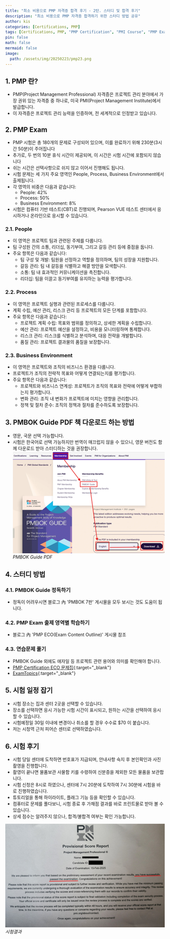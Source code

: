 ```yaml
---
title: "최소 비용으로 PMP 자격증 합격 후기 - 2탄. 스터디 및 합격 후기"
description: "최소 비용으로 PMP 자격증 합격하기 위한 스터디 방법 공유"
author: kis
categories: [Certifications, PMP]
tags: [Certifications, PMP, "PMP Certification", "PMI Course", "PMP Exam", "독학", 자격, qualifications, "Self Study", 교육, "Education", 경력, "Experience", "최소 비용", "Minimum Cost", 합격후기, "Success Story"]
pin: false
math: false
mermaid: false
image:
  path: /assets/img/20250223/pmp23.png
---
```



## 1. PMP 란?
- PMP(Project Management Professional) 자격증은 프로젝트 관리 분야에서 가장 권위 있는 자격증 중 하나로, 미국 PMI(Project Management Institute)에서 발급합니다.
- 이 자격증은 프로젝트 관리 능력을 인증하며, 전 세계적으로 인정받고 있습니다.


## 2. PMP Exam 
- PMP 시험은 총 180개의 문제로 구성되어 있으며, 이를 완료하기 위해 230분(3시간 50분)이 주어집니다
- 추가로, 두 번의 10분 휴식 시간이 제공되며, 이 시간은 시험 시간에 포함되지 않습니다
- 쉬는 시간은 선택사항으로 쉬지 않고 이어서 진행해도 됩니다.
- 시험 문제는 세 가지 주요 영역인 People, Process, Business Environment에서 출제됩니다. 
- 각 영역의 비중은 다음과 같습니다:
    - People: 42%
    - Process: 50%
    - Business Environment: 8%
- 시험은 컴퓨터 기반 테스트(CBT)로 진행되며, Pearson VUE 테스트 센터에서 응시하거나 온라인으로 응시할 수 있습니다.

### 2.1. People
- 이 영역은 프로젝트 팀과 관련된 주제를 다룹니다. 
- 팀 구성원 간의 소통, 리더십, 동기부여, 그리고 갈등 관리 등에 중점을 둡니다. 
- 주요 항목은 다음과 같습니다:
    - 팀 구성 및 개발: 팀원을 선정하고 역할을 정의하며, 팀의 성장을 지원합니다.
    - 갈등 관리: 팀 내 갈등을 식별하고 해결 방안을 모색합니다.
    - 소통: 팀 내 효과적인 커뮤니케이션을 촉진합니다.
    - 리더십: 팀을 이끌고 동기부여를 유지하는 능력을 평가합니다.

### 2.2. Process
- 이 영역은 프로젝트 실행과 관련된 프로세스를 다룹니다. 
- 계획 수립, 예산 관리, 리스크 관리 등 프로젝트의 모든 단계를 포함합니다. 
- 주요 항목은 다음과 같습니다:
    - 프로젝트 계획 수립: 목표와 범위를 정의하고, 상세한 계획을 수립합니다.
    - 예산 관리: 프로젝트 예산을 설정하고, 비용을 모니터링하며 통제합니다.
    - 리스크 관리: 리스크를 식별하고 분석하며, 대응 전략을 개발합니다.
    - 품질 관리: 프로젝트 결과물의 품질을 보장합니다.

### 2.3. Business Environment
- 이 영역은 프로젝트와 조직의 비즈니스 환경을 다룹니다. 
- 프로젝트가 조직의 전략적 목표와 어떻게 연결되는지를 평가합니다. 
- 주요 항목은 다음과 같습니다:
    - 프로젝트와 비즈니스 연계성: 프로젝트가 조직의 목표와 전략에 어떻게 부합하는지 평가합니다.
    - 변화 관리: 조직 내 변화가 프로젝트에 미치는 영향을 관리합니다.
    - 정책 및 절차 준수: 조직의 정책과 절차를 준수하도록 보장합니다.


## 3. PMBOK Guide PDF 책 다운로드 하는 방법
- 영문, 국문 선택 가능합니다.
- 시험은 한국어로 선택 가능하지만 번역이 매끄럽지 않을 수 있으니, 영문 버전도 함께 다운로드 받아 스터디하는 것을 권장합니다.
![PMBOK Guide PDF](/assets/img/20250223/pmp21.png)
*PMBOK Guide PDF*


## 4. 스터디 방법

### 4.1. PMBOK Guide 정독하기
- 정독이 어려우시면 블로그 內 'PMBOK 7판' 게시물을 모두 보시는 것도 도움이 됩니다.

### 4.2. PMP Exam 출제 영역별 학습하기
- 블로그 內 'PMP ECO(Exam Content Outline)' 게시물 참조

### 4.3. 연습문제 풀기
- PMBOK Guide 외에도 애자일 등 프로젝트 관련 용어와 의미를 확인해야 합니다.
- [PMP Certification ECO 문제집](https://search.shopping.naver.com/book/catalog/39969430620){:target="_blank"}
- [ExamTopics](https://www.examtopics.com/exams/pmi/pmp/view/){:target="_blank"}

## 5. 시험 일정 잡기
- 시험 장소는 집과 센터 2곳을 선택할 수 있습니다.
- 장소를 선택하면 응시 가능한 시험 시간이 표시되고, 원하는 시간을 선택하여 응시할 수 있습니다.
- 시험예정일 30일 이내에 변경이나 취소를 할 경우 수수료 $70 이 붙습니다.
- 저는 시청역 근처 피어슨 센터로 선택하였습니다.

## 6. 시험 후기
- 시험 당일 센터에 도착하면 번호표가 지급되며, 안내사항 숙지 후 본인확인과 사진촬영을 진행합니다.
- 촬영이 끝나면 물품보관 사물함 키를 수령하여 신분증을 제외한 모든 물품을 보관합니다.
- 시험 신청은 8시로 하였으나, 센터에 7시 20분에 도착하여 7시 30분에 시험을 바로 진행하였습니다.
- 튜토리얼을 통해 하이라이트, 플래그 기능 등을 확인할 수 있습니다.
- 컴퓨터로 문제를 풀다보니, 시험 종료 후 가채점 결과를 바로 프린트물로 받아 볼 수 있습니다.
- 상세 점수는 알려주지 않으나, 합격/불합격 여부는 확인 가능합니다.

![시험결과](/assets/img/20250223/pmp22.png)
*시험결과*

